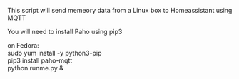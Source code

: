 This script will send memeory data from a Linux box to Homeassistant using MQTT

You will need to install Paho using pip3

on Fedora:<br>
sudo yum install -y python3-pip<br>
pip3 install paho-mqtt<br>
python runme.py &

